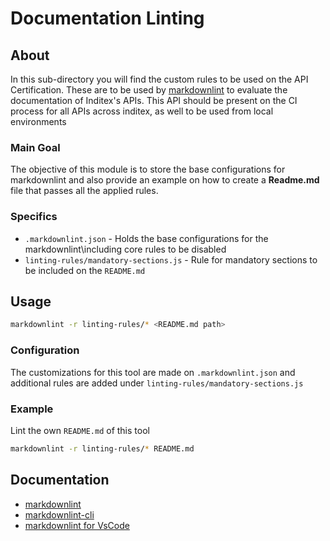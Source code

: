 # Documentation Linting

## About

In this sub-directory you will find the custom rules to be used on the API Certification.
These are to be used by [markdownlint](https://github.com/DavidAnson/markdownlint)
to evaluate the documentation of Inditex's APIs. This API should be present on
the CI process for all APIs across inditex, as well to be used from local environments

### Main Goal

The objective of this module is to store the base configurations for markdownlint
and also provide an example on how to create a **Readme.md** file that passes
all the applied rules.

### Specifics

- `.markdownlint.json` - Holds the base configurations for the markdownlint\including core rules to be disabled
- `linting-rules/mandatory-sections.js` - Rule for mandatory sections to be included on the `README.md`

## Usage

```sh
markdownlint -r linting-rules/* <README.md path>
```

### Configuration

The customizations for this tool are made on `.markdownlint.json` and
additional rules are added under `linting-rules/mandatory-sections.js`

### Example

Lint the own `README.md` of this tool

```sh
markdownlint -r linting-rules/* README.md
```

## Documentation

- [markdownlint](https://github.com/DavidAnson/markdownlint)
- [markdownlint-cli](https://github.com/igorshubovych/markdownlint-cli)
- [markdownlint for VsCode](https://marketplace.visualstudio.com/items?itemName=DavidAnson.vscode-markdownlint)
